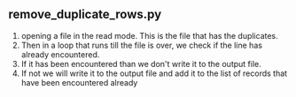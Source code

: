 ## remove_duplicate_rows.py
1. opening a file in the read mode. This is the file that has the duplicates.
2. Then in a loop that runs till the file is over, we check if the line has already encountered.
3. If it has been encountered than we don't write it to the output file.
4. If not we will write it to the output file and add it to the list of records that have been encountered already
